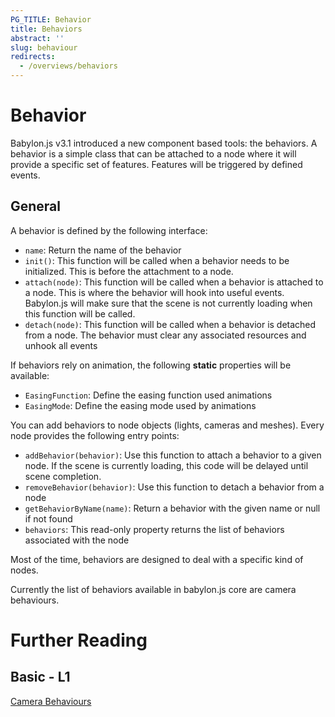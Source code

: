 ```yaml
---
PG_TITLE: Behavior
title: Behaviors
abstract: ''
slug: behaviour
redirects:
  - /overviews/behaviors
---
```


# Behavior

Babylon.js v3.1 introduced a new component based tools: the behaviors.
A behavior is a simple class that can be attached to a node where it will provide a specific set of features. Features will be triggered by defined events. 

## General

A behavior is defined by the following interface:
* `name`: Return the name of the behavior
* `init()`: This function will be called when a behavior needs to be initialized. This is before the attachment to a node.
* `attach(node)`: This function will be called when a behavior is attached to a node. This is where the behavior will hook into useful events. Babylon.js will make sure that the scene is not currently loading when this function will be called.
* `detach(node)`: This function will be called when a behavior is detached from a node. The behavior must clear any associated resources and unhook all events

If behaviors rely on animation, the following **static** properties will be available:
* `EasingFunction`: Define the easing function used animations
* `EasingMode`: Define the easing mode used by animations

You can add behaviors to node objects (lights, cameras and meshes). Every node provides the following entry points:
* `addBehavior(behavior)`: Use this function to attach a behavior to a given node. If the scene is currently loading, this code will be delayed until scene completion.
* `removeBehavior(behavior)`: Use this function to detach a behavior from a node
* `getBehaviorByName(name)`: Return a behavior with the given name or null if not found
* `behaviors`: This read-only property returns the list of behaviors associated with the node

Most of the time, behaviors are designed to deal with a specific kind of nodes. 

Currently the list of behaviors available in babylon.js core are camera behaviours.

# Further Reading

## Basic - L1

[Camera Behaviours](/how-to/camera/camera-behaviors)
